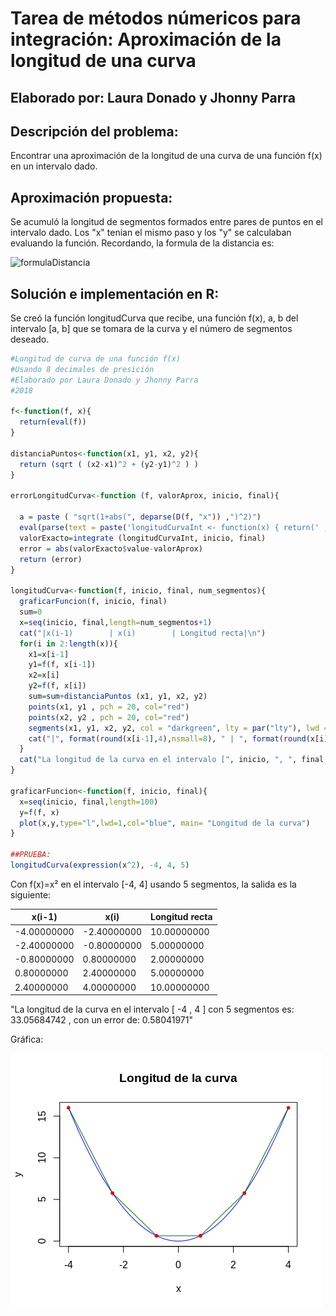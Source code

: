 # Tarea de métodos númericos para integración: Aproximación de la longitud de una curva
## Elaborado por: Laura Donado y Jhonny Parra


## Descripción del problema:
Encontrar una aproximación de la longitud de una curva de una función f(x) en un intervalo dado.

## Aproximación propuesta:

Se acumuló la longitud de segmentos formados entre pares de puntos en el intervalo dado. Los "x" tenian el mismo paso y los "y" se calculaban evaluando la función. Recordando, la formula de la distancia es:

![formulaDistancia](http://www.matematicatuya.com/GRAFICAecuaciones/ImS1a1.png)

## Solución e implementación en R:

Se creó la función longitudCurva que recibe, una función f(x), a, b del intervalo [a, b] que se tomara de la curva y el número de segmentos deseado.

```r
#Longitud de curva de una función f(x)
#Usando 8 decimales de presición
#Elaborado por Laura Donado y Jhonny Parra
#2018

f<-function(f, x){
  return(eval(f))
}

distanciaPuntos<-function(x1, y1, x2, y2){
  return (sqrt ( (x2-x1)^2 + (y2-y1)^2 ) )
}

errorLongitudCurva<-function (f, valorAprox, inicio, final){
  
  a = paste ( "sqrt(1+abs(", deparse(D(f, "x")) ,")^2)")
  eval(parse(text = paste('longitudCurvaInt <- function(x) { return(' , a , ')}', sep='')))
  valorExacto=integrate (longitudCurvaInt, inicio, final)
  error = abs(valorExacto$value-valorAprox)
  return (error)
}

longitudCurva<-function(f, inicio, final, num_segmentos){
  graficarFuncion(f, inicio, final)
  sum=0
  x=seq(inicio, final,length=num_segmentos+1)
  cat("|x(i-1)        | x(i)        | Longitud recta|\n")
  for(i in 2:length(x)){
    x1=x[i-1]
    y1=f(f, x[i-1])
    x2=x[i]
    y2=f(f, x[i])
    sum=sum+distanciaPuntos (x1, y1, x2, y2)
    points(x1, y1 , pch = 20, col="red")
    points(x2, y2 , pch = 20, col="red")
    segments(x1, y1, x2, y2, col = "darkgreen", lty = par("lty"), lwd = par("lwd"))
    cat("|", format(round(x[i-1],4),nsmall=8), " | ", format(round(x[i],8),nsmall=8), " | ", format(round(distanciaPuntos (x1, y1, x2, y2)),nsmall=8), "|", "\n")
  }
  cat("La longitud de la curva en el intervalo [", inicio, ", ", final, "] con ", num_segmentos, " segmentos es: ", format(round(sum,8), nsmall=8), ", con un error de: ", format(round(errorLongitudCurva (f, sum, inicio, final),8), nsmall=8))
}

graficarFuncion<-function(f, inicio, final){
  x=seq(inicio, final,length=100)
  y=f(f, x)
  plot(x,y,type="l",lwd=1,col="blue", main= "Longitud de la curva")
}

##PRUEBA:
longitudCurva(expression(x^2), -4, 4, 5)

```

Con f(x)=x² en el intervalo [-4, 4] usando 5 segmentos, la salida es la siguiente:

|x(i-1)        | x(i)        | Longitud recta|
| ------------ | ------------ | ------------ |
| -4.00000000  |  -2.40000000  |  10.00000000 | 
| -2.40000000  |  -0.80000000  |  5.00000000 | 
| -0.80000000  |  0.80000000  |  2.00000000 | 
| 0.80000000  |  2.40000000  |  5.00000000 | 
| 2.40000000  |  4.00000000  |  10.00000000 | 

"La longitud de la curva en el intervalo [ -4 ,  4 ] con  5  segmentos es:  33.05684742 , con un error de:  0.58041971"


Gráfica:

![grafica](https://github.com/JhonnyParraB/AnalisisNumerico-1826-/blob/master/Talleres%20y%20tareas/Tareas/Imagenes%20tareas/longitudcurva.png?raw=true)


